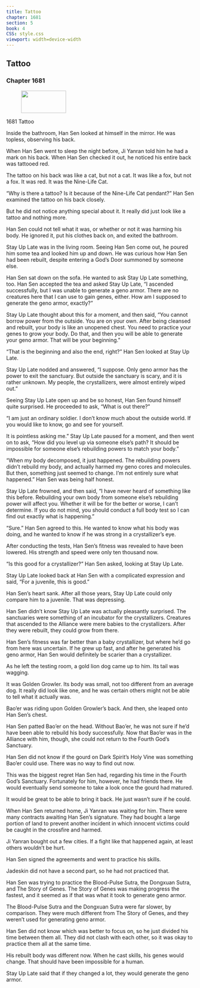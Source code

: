 ```yaml
---
title: Tattoo
chapter: 1681
section: 5
book: 4
CSS: style.css
viewport: width=device-width
---
```


## Tattoo

### Chapter 1681

<figure>
	<img src="../Images/gem.gif" alt="" id="gem" width="120" height="60" />
</figure>

1681 Tattoo

Inside the bathroom, Han Sen looked at himself in the mirror. He was topless, observing his back.

When Han Sen went to sleep the night before, Ji Yanran told him he had a mark on his back. When Han Sen checked it out, he noticed his entire back was tattooed red.

The tattoo on his back was like a cat, but not a cat. It was like a fox, but not a fox. It was red. It was the Nine-Life Cat.

“Why is there a tattoo? Is it because of the Nine-Life Cat pendant?” Han Sen examined the tattoo on his back closely.

But he did not notice anything special about it. It really did just look like a tattoo and nothing more.

Han Sen could not tell what it was, or whether or not it was harming his body. He ignored it, put his clothes back on, and exited the bathroom.

Stay Up Late was in the living room. Seeing Han Sen come out, he poured him some tea and looked him up and down. He was curious how Han Sen had been rebuilt, despite entering a God’s Door summoned by someone else.

Han Sen sat down on the sofa. He wanted to ask Stay Up Late something, too. Han Sen accepted the tea and asked Stay Up Late, “I ascended successfully, but I was unable to generate a geno armor. There are no creatures here that I can use to gain genes, either. How am I supposed to generate the geno armor, exactly?”

Stay Up Late thought about this for a moment, and then said, “You cannot borrow power from the outside. You are on your own. After being cleansed and rebuilt, your body is like an unopened chest. You need to practice your genes to grow your body. Do that, and then you will be able to generate your geno armor. That will be your beginning.”

“That is the beginning and also the end, right?” Han Sen looked at Stay Up Late.

Stay Up Late nodded and answered, “I suppose. Only geno armor has the power to exit the sanctuary. But outside the sanctuary is scary, and it is rather unknown. My people, the crystallizers, were almost entirely wiped out.”

Seeing Stay Up Late open up and be so honest, Han Sen found himself quite surprised. He proceeded to ask, “What is out there?”

“I am just an ordinary soldier. I don’t know much about the outside world. If you would like to know, go and see for yourself.

It is pointless asking me.” Stay Up Late paused for a moment, and then went on to ask, “How did you level up via someone else’s path? It should be impossible for someone else’s rebuilding powers to match your body.”

“When my body decomposed, it just happened. The rebuilding powers didn’t rebuild my body, and actually harmed my geno cores and molecules. But then, something just seemed to change. I’m not entirely sure what happened.” Han Sen was being half honest.

Stay Up Late frowned, and then said, “I have never heard of something like this before. Rebuilding your own body from someone else’s rebuilding power will affect you. Whether it will be for the better or worse, I can’t determine. If you do not mind, you should conduct a full body test so I can find out exactly what is happening.”

“Sure.” Han Sen agreed to this. He wanted to know what his body was doing, and he wanted to know if he was strong in a crystallizer’s eye.

After conducting the tests, Han Sen’s fitness was revealed to have been lowered. His strength and speed were only ten thousand now.

“Is this good for a crystallizer?” Han Sen asked, looking at Stay Up Late.

Stay Up Late looked back at Han Sen with a complicated expression and said, “For a juvenile, this is good.”

Han Sen’s heart sank. After all those years, Stay Up Late could only compare him to a juvenile. That was depressing.

Han Sen didn’t know Stay Up Late was actually pleasantly surprised. The sanctuaries were something of an incubator for the crystallizers. Creatures that ascended to the Alliance were mere babies to the crystallizers. After they were rebuilt, they could grow from there.

Han Sen’s fitness was far better than a baby crystallizer, but where he’d go from here was uncertain. If he grew up fast, and after he generated his geno armor, Han Sen would definitely be scarier than a crystallizer.

As he left the testing room, a gold lion dog came up to him. Its tail was wagging.

It was Golden Growler. Its body was small, not too different from an average dog. It really did look like one, and he was certain others might not be able to tell what it actually was.

Bao’er was riding upon Golden Growler’s back. And then, she leaped onto Han Sen’s chest.

Han Sen patted Bao’er on the head. Without Bao’er, he was not sure if he’d have been able to rebuild his body successfully. Now that Bao’er was in the Alliance with him, though, she could not return to the Fourth God’s Sanctuary.

Han Sen did not know if the gourd on Dark Spirit’s Holy Vine was something Bao’er could use. There was no way to find out now.

This was the biggest regret Han Sen had, regarding his time in the Fourth God’s Sanctuary. Fortunately for him, however, he had friends there. He would eventually send someone to take a look once the gourd had matured.

It would be great to be able to bring it back. He just wasn’t sure if he could.

When Han Sen returned home, Ji Yanran was waiting for him. There were many contracts awaiting Han Sen’s signature. They had bought a large portion of land to prevent another incident in which innocent victims could be caught in the crossfire and harmed.

Ji Yanran bought out a few cities. If a fight like that happened again, at least others wouldn’t be hurt.

Han Sen signed the agreements and went to practice his skills.

Jadeskin did not have a second part, so he had not practiced that.

Han Sen was trying to practice the Blood-Pulse Sutra, the Dongxuan Sutra, and The Story of Genes. The Story of Genes was making progress the fastest, and it seemed as if that was what it took to generate geno armor.

The Blood-Pulse Sutra and the Dongxuan Sutra were far slower, by comparison. They were much different from The Story of Genes, and they weren’t used for generating geno armor.

Han Sen did not know which was better to focus on, so he just divided his time between them all. They did not clash with each other, so it was okay to practice them all at the same time.

His rebuilt body was different now. When he cast skills, his genes would change. That should have been impossible for a human.

Stay Up Late said that if they changed a lot, they would generate the geno armor.
